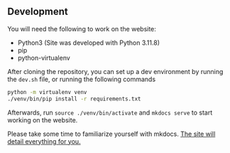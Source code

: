 ## Development
You will need the following to work on the website:

- Python3 (Site was developed with Python 3.11.8)
- pip
- python-virtualenv

After cloning the repository, you can set up a dev environment by running the `dev.sh` file, or running the following commands

```bash
python -m virtualenv venv
./venv/bin/pip install -r requirements.txt
```

Afterwards, run `source ./venv/bin/activate` and `mkdocs serve` to start working on the website.

Please take some time to familiarize yourself with mkdocs. [The site will detail everything for you.](https://www.mkdocs.org/#getting-started)